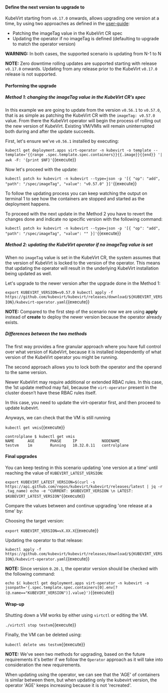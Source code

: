 #### Define the next version to upgrade to

KubeVirt starting from `v0.17.0` onwards, allows upgrading one version at a time, by using two approaches as defined in the [user-guide](https://kubevirt.io/user-guide/operations/updating_and_deletion/):

- Patching the imageTag value in the KubeVirt CR spec
- Updating the operator if no imageTag is defined (defaulting to upgrade to match the operator version)

**WARNING:** In both cases, the supported scenario is updating from N-1 to N

**NOTE:** Zero downtime rolling updates are supported starting with release `v0.17.0` onwards. Updating from any release prior to the KubeVirt `v0.17.0` release is not supported.

#### Performing the upgrade

##### Method 1: changing the imageTag value in the KubeVirt CR’s spec

In this example we are going to update from the version `v0.56.1` to `v0.57.0`, that is as simple as patching the KubeVirt CR with the `imageTag: v0.57.0` value. From there the KubeVirt operator will begin the process of rolling out the new version of KubeVirt. Existing VM/VMIs will remain uninterrupted both during and after the update succeeds.

First, let's ensure we've `v0.56.1` installed by executing:

`kubectl get deployment.apps virt-operator -n kubevirt -o template --template='{{range .spec.template.spec.containers}}{{.image}}{{end}} '| awk -F: '{print $NF}'`{{execute}}

Now let's proceed with the update:

`kubectl patch kv kubevirt -n kubevirt --type=json -p '[{ "op": "add", "path": "/spec/imageTag", "value": "v0.57.0" }]'`{{execute}}

To follow the updating process you can keep watching the output on terminal 1 to see how the containers are stopped and started as the deployment happens.

To proceed with the next update in the Method 2 you have to revert the changes done and indicate no specific version with the following command:

`kubectl patch kv kubevirt -n kubevirt --type=json -p '[{ "op": "add", "path": "/spec/imageTag", "value": "" }]'`{{execute}}

##### Method 2: updating the KubeVirt operator if no imageTag value is set

When no `imageTag` value is set in the KubeVirt CR, the system assumes that the version of KubeVirt is locked to the version of the operator. This means that updating the operator will result in the underlying KubeVirt installation being updated as well.

Let's upgrade to the newer version after the upgrade done in the Method 1:

`export KUBEVIRT_VERSION=v0.57.0
kubectl apply -f https://github.com/kubevirt/kubevirt/releases/download/${KUBEVIRT_VERSION}/kubevirt-operator.yaml`{{execute}}

**NOTE:** Compared to the first step of the scenario now we are using **apply** instead of **create** to deploy the newer version because the operator already exists.

##### Differences between the two methods

The first way provides a fine granular approach where you have full control over what version of KubeVirt, because it is installed independently of what version of the KubeVirt operator you might be running.

The second approach allows you to lock both the operator and the operand to the same version.

Newer KubeVirt may require additional or extended RBAC rules. In this case, the 1st update method may fail, because the `virt-operator` present in the cluster doesn’t have these RBAC rules itself.

In this case, you need to update the virt-operator first, and then proceed to update kubevirt.

Anyways, we can check that the VM is still running

`kubectl get vmis`{{execute}}

~~~
controlplane $ kubectl get vmis
NAME      AGE       PHASE     IP           NODENAME
testvm    1m        Running   10.32.0.11   controlplane
~~~

#### Final upgrades

You can keep testing in this scenario updating 'one version at a time' until reaching the value of `KUBEVIRT_LATEST_VERSION`:

`export KUBEVIRT_LATEST_VERSION=$(curl -s https://api.github.com/repos/kubevirt/kubevirt/releases/latest | jq -r .tag_name)
echo -e "CURRENT: $KUBEVIRT_VERSION \n LATEST: $KUBEVIRT_LATEST_VERSION"`{{execute}}

Compare the values between and continue upgrading 'one release at a time' by:

Choosing the target version:

`export KUBEVIRT_VERSION=vX.XX.X`{{execute}}

Updating the operator to that release:

`kubectl apply -f https://github.com/kubevirt/kubevirt/releases/download/${KUBEVIRT_VERSION}/kubevirt-operator.yaml`{{execute}}

**NOTE:** Since version `0.20.1`, the operator version should be checked with the following command:

`echo $(
kubectl get deployment.apps virt-operator -n kubevirt -o jsonpath='{.spec.template.spec.containers[0].env[?(@.name=="KUBEVIRT_VERSION")].value}')`{{execute}}

####  Wrap-up

Shutting down a VM works by either using `virtctl` or editing the VM.

`./virtctl stop testvm`{{execute}}

Finally, the VM can be deleted using:

`kubectl delete vms testvm`{{execute}}

**NOTE:** We've seen two methods for upgrading, based on the future requirements it's better if we follow the `Operator` approach as it will take into consideration the new requirements.

When updating using the operator, we can see that the 'AGE' of containers is similar between them, but when updating only the kubevirt version, the operator 'AGE' keeps increasing because it is not 'recreated'.
